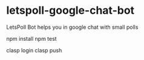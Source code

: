 # letspoll-google-chat-bot
LetsPoll Bot helps you in google chat with small polls

npm install
npm test

clasp login
clasp push
